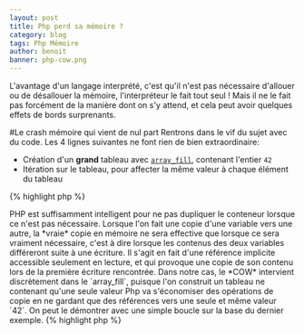 ```yaml
---
layout: post
title: Php perd sa mémoire ?
category: blog
tags: Php Mémoire
author: benoit
banner: php-cow.png
---
```


L'avantage d'un langage interprété, c'est qu'il n'est pas nécessaire d'allouer ou de désallouer
la mémoire, l'interpréteur le fait tout seul ! Mais il ne le fait pas forcément de la manière
dont on s'y attend, et cela peut avoir quelques effets de bords surprenants.

#Le crash mémoire qui vient de nul part
Rentrons dans le vif du sujet avec du code. Les 4 lignes suivantes ne font rien de bien extraordinaire:

* Création d'un **grand** tableau avec [`array_fill`](http://php.net/manual/fr/function.array-fill.php),
contenant l'entier `42`
* Itération sur le tableau, pour affecter la même valeur à chaque élément du tableau

{% highlight php %}
<?php
$my_array = array_fill(0, 1000000, 42);
foreach($my_array as $value) {
    $value = 42;
}
{% endhighlight %}

On le lance en ligne de commande, et... rien ne se passe ! Enfin si, Php fait plutôt exactement ce qu'on
lui a demandé de faire, tout se passe bien. On introduit donc une *minuscule* différence dans ce bout
de code, pour itérer sur les références des éléments du tableaux (notez bien le `&` ligne 3).

{% highlight php %}
<?php
$my_array = array_fill(0, 1000000, 42);
foreach($my_array as &$value) {
    $value = 42;
}
{% endhighlight %}

Et là, c'est le drame:

~~~
PHP Fatal error:  Allowed memory size of 134217728 bytes exhausted (tried to allocate 32 bytes) in test.php on line 3
~~~

Php nous informe *poliment* qu'il n'y a plus de mémoire disponible[^mem_dispo] [^kill] suite à une instruction en ligne 3.
Et tout ça *juste* à cause d'une référence sur un élément du tableau, au lieu d'une copie.
Le premier réflexe est pourtant de se dire qu'une référence prend moins de place, car elle évite justement de copier la
mémoire, mais cela ne semble pas s'appliquer ici. Bon, pour essayer d'en savoir plus, on va tracker la mémoire
*à l'ancienne*, à coup de [`echo`](http://php.net/manual/fr/function.echo.php)
et de [`memory_get_usage`](http://php.net/manual/fr/function.memory-get-usage.php).

[^mem_dispo]: Si vous avez exécuté ce code chez vous et que ça ne plante pas, c'est que votre machine a plus de RAM
    que la mienne ! Mais ajoutez un zéro ou deux au nombre d'éléments, et vous finirez bien par atteindre votre limite ;)

[^kill]:  Potentiellement, il ne dit rien, mange votre ram, puis votre swap, puis se fait killer sauvagement par le noyau, tout ça à cause d'un `memory_limit = -1` dans la configuration de votre php

{% highlight php %}
<?php
$my_array = array_fill(0, 1000000, 42);
foreach($my_array as &$value) {
    $value = 42;
    echo memory_get_usage() . PHP_EOL;
}
{% endhighlight %}

Ce qui nous donne (à *quelques* lignes près):

~~~
96620448
96620544
96620592
...
134195880
134195928
134195976

Fatal error: Allowed memory size of 134217728 bytes exhausted (tried to allocate 32 bytes) in test.php on line 5
~~~

Vous lisez bien, chaque itération de boucle consomme 48 octets juste pour affecter la valeur `42` à une variable
qui contenait déjà cette valeur !
Appelez [Rasmus](http://fr.wikipedia.org/wiki/Rasmus_Lerdorf) et son [équipe](http://php.net/credits.php),
on a retrouvé le bug de l'an 2000 !
C'est un *memory leak*, il faut vite arrêter le Php et se mettre à Ruby ou Node,
*ils* nous avaient prévenu, Php est maudit, **il nous anéantira tous !!**

Ou pas...

##Quelques indices

Si vous connaissez un peu la [façon dont sont implémentées les variables en Php](http://php.net/manual/fr/internals2.variables.intro.php)
il se peut que cette valeur de 48 octets vous soit familière: c'est la taille minimale pour une variable Php
sur un système 64bits. Cela semble donc signifier que l'on créé une nouvelle variable à chaque itération.
Se pourrait-il que le tableau ne soit pas *complètement* rempli ?
Modifions juste la façon de générer notre tableau avec une méthode plus *naïve*.

{% highlight php %}
<?php
$my_array = [];
for($i=0; $i<1000000; ++$i) {
    $my_array[] = 42;
}
{% endhighlight %}
Cette boucle n'aura pas le temps de se terminer...

~~~
Fatal error: Allowed memory size of 134217728 bytes exhausted (tried to allocate 32 bytes) in test.php on line 4
~~~

Et oui, Php ne nous laisse pas créer le tableau, il occupe trop de place en mémoire.
Mais alors pourquoi nos précédents `array_fill` ne causaient pas la même erreur ?
Et pourquoi est ce que le crash mémoire est *différé* pour se produire dans la boucle d'après ?

#Le *Copy On Write*

La mémoire est précieuse et il n'est pas toujours évident de bien maîtriser sa consommation sur des gros projets.
C'est l'une des raisons pour laquelle Php se charge d'allouer et de libérer la mémoire silencieusement
sans que le développeur ait à s'en soucier (en général).
Ainsi, pour éviter que les octets ne soient gaspillés inutilement,
[Php utilise le *ref-counting*](http://php.net/manual/fr/features.gc.refcounting-basics.php#example-425)
pour faire du
[*Copy On Write* (*COW* pour les intimes)](http://fr.wikipedia.org/wiki/Copy-On-Write):

> PHP est suffisamment intelligent pour ne pas dupliquer le conteneur lorsque ce n'est pas nécessaire.

Lorsque l'on fait une copie d'une variable vers une autre, la *vraie* copie en mémoire ne sera effective que
lorsque ce sera vraiment nécessaire, c'est
à dire lorsque les contenus des deux variables différeront suite à une écriture.
Il s'agit en fait d'une référence implicite accessible seulement en lecture, et qui provoque une copie de
son contenu lors de la première écriture rencontrée.

Dans notre cas, le *COW* intervient discrètement dans le `array_fill`, puisque l'on construit un tableau
ne contenant qu'une seule valeur Php va s'économiser des opérations de copie en ne gardant que des
références vers une seule et même valeur `42`. On peut le démontrer avec une simple boucle sur la base
du dernier exemple.

{% highlight php %}
<?php
$my_array = [];
$value = 42;
for($i=0; $i<1000000; ++$i) {
    $my_array[] = $value;
}
{% endhighlight %}

Tout se passe bien, aucun crash, tous les éléments du tableau pointent implicitement vers le même
espace mémoire contenant la valeur `42`. Par contre, si je viens faire une écriture (même si c'est la même valeur !)
sur l'un de ces éléments, une copie sera discrètement faite, induisant un coût mémoire.

## Mais alors, c'est *bien* ? Ou *mal* ?

Ce mécanisme est très ingénieux, il permet de copier des valeurs *presque gratuitement* pour peu
qu'on ne les consulte qu'en lecture.
Quand on passe un gros tableau à une fonction, celui ci ne sera pas systématiquement copié, seulement
si nécessaire.

L'inconvénient c'est ce petit effet de bord, ce *décalage* entre le moment ou le programmeur pense
consommer de la mémoire et celui ou Php l'alloue vraiment. Cela peut aussi tromper le développeur
en lui faisant croire qu'il a encore de la marge en mémoire, alors qu'une simple modification
de variable fera grimper le compteur.

**L'important est de connaître ses outils.**


